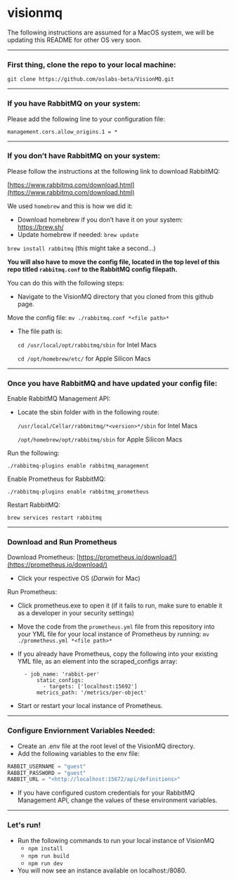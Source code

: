 # visionmq

The following instructions are assumed for a MacOS system, we will be updating this README for other OS very soon.

---

### First thing, clone the repo to your local machine:


`git clone https://github.com/oslabs-beta/VisionMQ.git`

--- 

### If you have RabbitMQ on your system:

Please add the following line to your configuration file:

`management.cors.allow_origins.1 = *`

---

### If you don’t have RabbitMQ on your system:

Please follow the instructions at the following link to download RabbitMQ:

[https://www.rabbitmq.com/download.html](https://www.rabbitmq.com/download.html)

We used `homebrew` and this is how we did it:

-   Download homebrew if you don’t have it on your system: https://brew.sh/
-   Update homebrew if needed: `brew update`

`brew install rabbitmq` (this might take a second…)

**You will also have to move the config file, located in the top level of this repo titled `rabbitmq.conf` to the RabbitMQ config filepath.**

You can do this with the following steps:

-   Navigate to the VisionMQ directory that you cloned from this github page.
    
   Move the config file: `mv ./rabbitmq.conf *<file path>*`
    
   - The file path is:
    
        `cd /usr/local/opt/rabbitmq/sbin` for Intel Macs
    
        `cd /opt/homebrew/etc/` for Apple Silicon Macs
    
---

### Once you have RabbitMQ and have updated your config file:

Enable RabbitMQ Management API:

- Locate the sbin folder with in the following route:
    
    `/usr/local/Cellar/rabbmitmq/*<version>*/sbin` for Intel Macs
    
    `/opt/homebrew/opt/rabbitmq/sbin` for Apple Silicon Macs

Run the following:

`./rabbitmq-plugins enable rabbitmq_management`

Enable Prometheus for RabbitMQ:

`./rabbitmq-plugins enable rabbitmq_prometheus`

Restart RabbitMQ:

`brew services restart rabbitmq`

---

### Download and Run Prometheus

Download Prometheus: [https://prometheus.io/download/](https://prometheus.io/download/)

-   Click your respective OS (_Darwin_ for Mac)

Run Prometheus:

-   Click prometheus.exe to open it (if it fails to run, make sure to enable it as a developer in your security settings)
-   Move the code from the `prometheus.yml` file from this repository into your YML file for your local instance of Prometheus by running: `mv ./prometheus.yml *<file path>*` 
- If you already have Prometheus, copy the following into your existing YML file, as an element into the scraped_configs array:

        - job_name: 'rabbit-per'
            static_configs:
              - targets: ['localhost:15692']
            metrics_path: '/metrics/per-object'
    
-   Start or restart your local instance of Prometheus.
 ---

### Configure Enviornment Variables Needed:

-   Create an .env file at the root level of the VisionMQ directory.
-   Add the following variables to the env file:

```jsx
RABBIT_USERNAME = "guest"
RABBIT_PASSWORD = "guest"
RABBIT_URL = "<http://localhost:15672/api/definitions>"
```

-   If you have configured custom credentials for your RabbitMQ Management API, change the values of these environment variables.
 ---
### Let's run!

-   Run the following commands to run your local instance of VisionMQ
    -   `npm install`
    -   `npm run build`
    -   `npm run dev`
-   You will now see an instance available on localhost:/8080.

